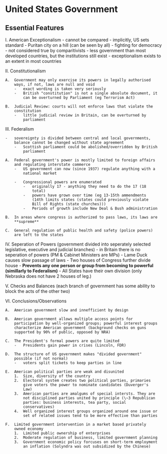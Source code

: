 United States Government
========================

Essential Features
------------------

I.  American Exceptionalism
    -   cannot be compared
    -   implicitly, US sets standard
    -   Puritan city on a hill (can be seen by all)
    -   fighting for democracy
    -   not considered true by comparitivists
    -   less government than most developed countries, but the
        institutions still exist
    -   exceptionalism exists to an extent in most countries

II. Constitutionalism

    A.  Government may only exercise its powers in legally authorised
        ways, if not, laws are null and void
        -   exact wording is taken very seriously
        -   British "constitution" is not a single absolute document, it
            can be overturned by Parliament (eg Terrorism Act)

    B.  Judicial Review: courts will not enforce laws that violate the
        constitution
        -   little judicial review in Britain, can be overturned by
            parliament

III. Federalism

    -   sovereignty is divided between central and local governments,
        balance cannot be changed without state agreement
        -   Scottish parliament could be abolished/overridden by British
            parliament

    A.  Federal government's power is mostly limited to foreign affairs
        and regulating interstate commerce
        -   US government can now (since 1937) regulate anything with a
            national market

        -   Congressional powers are enumerated
            -   originally 17 - anything they need to do the 17 (18
                total)
            -   powers have grown over time (eg 13-15th ammendments
                (14th limits states (states could previously violate
                Bill of Rights (state churches)))
            -   Periods of growth include New Deal & Bush administration

    B.  In areas where congress is authorized to pass laws, its laws are
        **supreme**

    C.  General regulation of public health and safety (police powers)
        are left to the states

IV. Seperation of Powers (government divided into seperately selected
    legislative, executive and judicial branches)
    -   in Britain there is no seperation of powers (PM & Cabinet
        Ministers are MPs)
    -   Lame Duck causes slow passage of laws
    -   Two houses of Congress further divide house
    -   **Prevents any one person or group from becoming to powerful
        (simillarly to Federalism)**
    -   All States have their own division (only Nebraska does not have
        2 houses of leg.)

V.  Checks and Balances (each branch of government has some ability to
    block the acts of the other two)

VI. Conclusions/Observations

    A.  American government slow and innefficient by design

    B.  American government allows multiple access points for
        participation by well-organized groups; powerful interest groups
        characterize American government (background checks on guns
        supported by 90% of public, opposed by NRA)

    C.  The President's formal powers are quite limited
        -   Presidents gain power in crises (Lincoln, FDR)

    D.  The structure of US government makes "divided government"
        possible (if not normal)
        -   voters split tickets to keep parties in line

    E.  American political parties are weak and disunited
        1.  Size, diversity of the country
        2.  Electoral system creates two political parties, primaries
            give voters the power to nominate candidates (Duverger's
            Law)
        3.  American parties are amalgums of special intersts. They are
            not disciplined parties united by principle (\~3 Republican
            parties: business interests, tea party, social
            conservatives)
        4.  Well organized interest groups organized around one issue or
            set of related issues tend to be more effective than parties

    F.  Limited government intervention in a market based privately
        owned economy
        1.  Limited public ownership of enterprises
        2.  Moderate regulation of business, limited government planning
        3.  Government economic policy forcuses on short-term employment
            an inflation (Solyndra was out subsidized by the Chinese)


